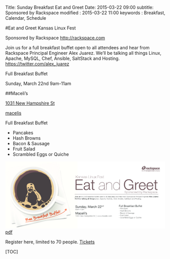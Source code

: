 Title: Sunday Breakfast Eat and Greet
Date: 2015-03-22 09:00
subtitle: Sponsored by Rackspace
modified : 2015-03-22 11:00
keywords : Breakfast, Calendar, Schedule

#Eat and Greet
Kansas Linux Fest

Sponsored by Rackspace
http://rackspace.com

Join us for a full breakfast buffet open to all attendees and hear from Rackspace Principal Engineer Alex Juarez.
We’ll be talking all things Linux, Apache, MySQL, Chef, Ansible, SaltStack and Hosting.
https://twitter.com/alex_juarez

Full Breakfast Buffet

Sunday, March 22nd
9am-11am

##Maceli’s

[1031 New Hampshire St](http://www.openstreetmap.org/node/2864344834)

[macelis](www.macelis.com)

Full Breakfast Buffet
- Pancakes
- Hash Browns
- Bacon & Sausage
- Fruit Salad
- Scrambled Eggs or Quiche

![Poster](/images/RackspaceInvite.png)
[pdf](/images/RackspaceInvite.pdf)

Register here, limited to 70 people.
[Tickets](http://www.eventbrite.com/e/kansas-linux-fest-2015-tickets-15514601591)

[TOC]
